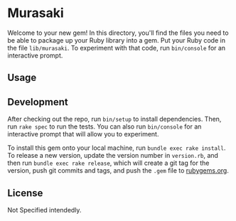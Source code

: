# Murasaki

Welcome to your new gem! In this directory, you'll find the files you need to be able to package up your Ruby library into a gem. Put your Ruby code in the file `lib/murasaki`. To experiment with that code, run `bin/console` for an interactive prompt.


## Usage

## Development

After checking out the repo, run `bin/setup` to install dependencies. Then, run `rake spec` to run the tests. You can also run `bin/console` for an interactive prompt that will allow you to experiment.

To install this gem onto your local machine, run `bundle exec rake install`. To release a new version, update the version number in `version.rb`, and then run `bundle exec rake release`, which will create a git tag for the version, push git commits and tags, and push the `.gem` file to [rubygems.org](https://rubygems.org).

## License

Not Specified intendedly.
